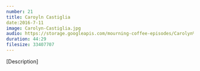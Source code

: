 ```yaml
---
number: 21
title: Caroyln Castiglia
date:2016-7-11
image: Carolyn-Castiglia.jpg
audio: https://storage.googleapis.com/mourning-coffee-episodes/Carolyn%20Castiglia%20Release.mp3
duration: 44:29
filesize: 33407707
---
```


[Description] 
